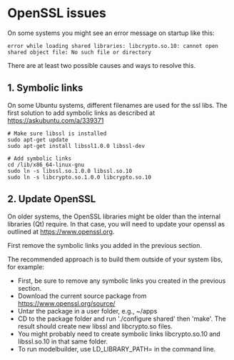 # OpenSSL issues

On some systems you might see an error message on startup like this:

    error while loading shared libraries: libcrypto.so.10: cannot open shared object file: No such file or directory

There are at least two possible causes and ways to resolve this.

## 1. Symbolic links
On some Ubuntu systems, different filenames are used for the ssl libs.
The first solution to add symbolic links as described at
https://askubuntu.com/a/339371

    # Make sure libssl is installed
    sudo apt-get update
    sudo apt-get install libssl1.0.0 libssl-dev

    # Add symbolic links
    cd /lib/x86_64-linux-gnu
    sudo ln -s libssl.so.1.0.0 libssl.so.10
    sudo ln -s libcrypto.so.1.0.0 libcrypto.so.10

## 2. Update OpenSSL
On older systems, the OpenSSL libraries might be older than the internal
libraries (Qt) require. In that case, you will need to update your
openssl as outlined at https://www.openssl.org.

First remove the symbolic links you added in the previous section.

The recommended approach is to build them outside of your system libs,
for example:

* First, be sure to remove any symbolic links you created in the previous
  section.
* Download the current source package from https://www.openssl.org/source/
* Untar the package in a user folder, e.g., ~/apps
* CD to the package folder and run './configure shared' then 'make'.
  The result should create new libssl and libcrypto.so files.
* You might probably need to create symbolic links libcrypto.so.10 and
  libssl.so.10 in that same folder.
* To run modelbuilder, use LD_LIBRARY_PATH=<path-to-new-openssl-folder>
  in the command line.
